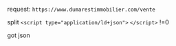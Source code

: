 request: `https://www.dumarestimmobilier.com/vente`

split `<script type="application/ld+json">` `</script>` !=0

got json

